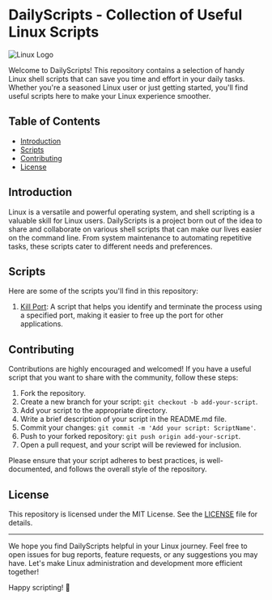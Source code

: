 # DailyScripts - Collection of Useful Linux Scripts

![Linux Logo](https://www.kernel.org/theme/images/logos/tux.png)

Welcome to DailyScripts! This repository contains a selection of handy Linux shell scripts that can save you time and effort in your daily tasks. Whether you're a seasoned Linux user or just getting started, you'll find useful scripts here to make your Linux experience smoother.

## Table of Contents

- [Introduction](#introduction)
- [Scripts](#scripts)
- [Contributing](#contributing)
- [License](#license)

## Introduction

Linux is a versatile and powerful operating system, and shell scripting is a valuable skill for Linux users. DailyScripts is a project born out of the idea to share and collaborate on various shell scripts that can make our lives easier on the command line. From system maintenance to automating repetitive tasks, these scripts cater to different needs and preferences.

## Scripts

Here are some of the scripts you'll find in this repository:

1. [Kill Port](./kill_process_with_port.sh): A script that helps you identify and terminate the process using a specified port, making it easier to free up the port for other applications.

<!-- Add more scripts and descriptions here -->

## Contributing

Contributions are highly encouraged and welcomed! If you have a useful script that you want to share with the community, follow these steps:

1. Fork the repository.
2. Create a new branch for your script: `git checkout -b add-your-script`.
3. Add your script to the appropriate directory.
4. Write a brief description of your script in the README.md file.
5. Commit your changes: `git commit -m 'Add your script: ScriptName'`.
6. Push to your forked repository: `git push origin add-your-script`.
7. Open a pull request, and your script will be reviewed for inclusion.

Please ensure that your script adheres to best practices, is well-documented, and follows the overall style of the repository.

## License

This repository is licensed under the MIT License. See the [LICENSE](./LICENSE) file for details.

---

We hope you find DailyScripts helpful in your Linux journey. Feel free to open issues for bug reports, feature requests, or any suggestions you may have. Let's make Linux administration and development more efficient together!

Happy scripting! 🚀
